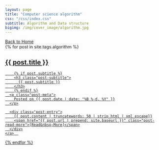```yaml
---
layout: page
title: "Computer science algorithm"
css: "/css/index.css"
subtitle: Algorithm and Data structure
bigimg: /img/cover_image/algorithm.jpg
---
```


<div class="list-filters">
  <a href="/index" class="list-filter">Back to Home</a>
  <!-- <a href="/machinelearning" class="list-filter">Machine learning</a> -->
  <!-- <a href="/paperreview" class="list-filter">Paper review</a> -->
  <!-- <a href="/tags" class="list-filter">Index</a> -->
</div>

<div class="posts-list">
  {% for post in site.tags.algorithm %}
  <article>
    <a class="post-preview" href="{{ post.url | prepend: site.baseurl }}">
	    <h2 class="post-title">{{ post.title }}</h2>
	
	    {% if post.subtitle %}
	    <h3 class="post-subtitle">
	      {{ post.subtitle }}
	    </h3>
	    {% endif %}
      <p class="post-meta">
        Posted on {{ post.date | date: "%B %-d, %Y" }}
      </p>

      <div class="post-entry">
        {{ post.content | truncatewords: 50 | strip_html | xml_escape}}
        <span href="{{ post.url | prepend: site.baseurl }}" class="post-read-more">[Read&nbsp;More]</span>
      </div>
    </a>  
   </article>
  {% endfor %}
</div>